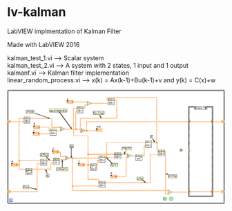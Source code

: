 # lv-kalman
LabVIEW implmentation of Kalman Filter  

Made with LabVIEW 2016

kalman_test_1.vi  --> Scalar system  
kalman_test_2.vi --> A system with 2 states, 1 input and 1 output  
kalmanf.vi --> Kalman filter implementation  
linear_random_process.vi --> x(k) = Ax(k-1)+Bu(k-1)+v and y(k) = C(x)+w    

![alt tag](https://github.com/auralius/lv-kalman/blob/master/sshot.png)

